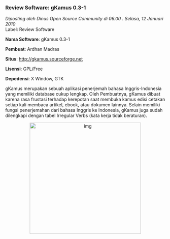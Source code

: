 ### **Review Software: gKamus 0.3-1**
_Diposting oleh Dinus Open Source Community di 06.00 . Selasa, 12 Januari 2010_
<br>
Label: Review Software

**Nama Software**: gKamus 0.3-1

**Pembuat**: Ardhan Madras

**Situs**: <http://gkamus.sourceforge.net>

**Lisensi**: GPL/Free

**Depedensi**: X Window, GTK

gKamus merupakan sebuah aplikasi penerjemah bahasa Inggris-Indonesia yang memiliki database cukup lengkap. Oleh Pembuatnya, gKamus dibuat karena rasa frustasi terhadap kerepotan saat membuka kamus edisi cetakan setiap kali membaca artikel, ebook, atau dokumen lainnya. Selain memiliki fungsi penerjemahan dari bahasa Inggris ke Indonesia, gKamus juga sudah dilengkapi dengan tabel Irregular Verbs (kata kerja tidak beraturan).

<div align="center">
	<img src="./posts/2010-01-11-review-software-gkamus-03-1/gkamus_linux1.png" height="350px" alt="img">
</div> 